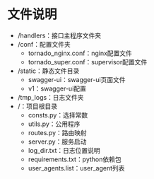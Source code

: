 # 文件说明

- /handlers：接口主程序文件夹
- /conf：配置文件夹
	- tornado_nginx.conf：nginx配置文件
	- tornado_super.conf：supervisor配置文件
- /static：静态文件目录
	- swagger-ui：swagger-ui页面文件
	- v1：swagger-ui配置
- /tmp_logs：日志文件夹
- /：项目根目录
	- consts.py：选择常数
	- utils.py：公用程序
	- routes.py：路由映射
	- server.py：服务启动
	- log_dir.txt：日志位置说明
	- requirements.txt：python依赖包
	- user_agents.list：user_agent列表